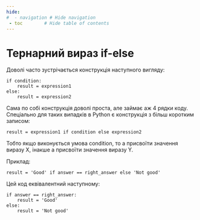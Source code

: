 ```yaml
---
hide:
#  - navigation # Hide navigation
 - toc        # Hide table of contents
---
```


# Тернарний вираз if-else

Доволі часто зустрічається конструкція наступного вигляду:

	if condition:
		result = expression1
	else:
		result = expression2

Сама по собі конструкція доволі проста, але займає аж 4 рядки коду.
Спеціально для таких випадків в Python є конструкція з більш коротким записом:

	result = expression1 if condition else expression2

Тобто якщо виконується умова condition, 
то a присвоїти значення виразу X, 
інакше a присвоїти значення виразу Y.

Приклад:

	result = 'Good' if answer == right_answer else 'Not good'

Цей код еквівалентний наступному:

	if answer == right_answer:
		result = 'Good'
	else:
		result = 'Not good'
	
